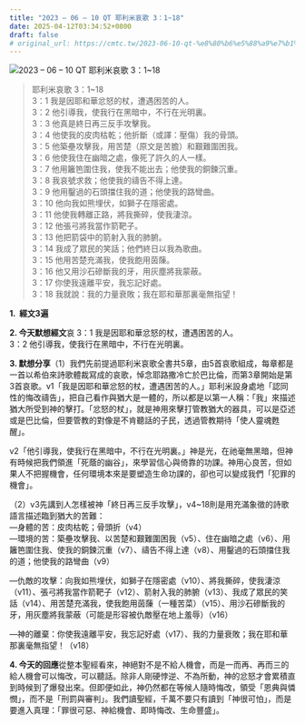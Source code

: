 ```yaml
---
title: "2023 – 06 – 10 QT 耶利米哀歌 3：1~18"
date: 2025-04-12T03:34:52+0800
draft: false
# original_url: https://cmtc.tw/2023-06-10-qt-%e8%80%b6%e5%88%a9%e7%b1%b3%e5%93%80%e6%ad%8c-3%ef%bc%9a118
---
```


![2023 – 06 – 10 QT  耶利米哀歌 3：1~18](/images/qt.jpg  "2023 – 06 – 10 QT  耶利米哀歌 3：1~18")

> 耶利米哀歌 3：1~18  
> 3：1 我是因耶和華忿怒的杖，遭遇困苦的人。  
> 3：2 他引導我，使我行在黑暗中，不行在光明裏。  
> 3：3 他真是終日再三反手攻擊我。  
> 3：4 他使我的皮肉枯乾；他折斷（或譯：壓傷）我的骨頭。  
> 3：5 他築壘攻擊我，用苦楚（原文是苦膽）和艱難圍困我。  
> 3：6 他使我住在幽暗之處，像死了許久的人一樣。  
> 3：7 他用籬笆圍住我，使我不能出去；他使我的銅鍊沉重。  
> 3：8 我哀號求救；他使我的禱告不得上達。  
> 3：9 他用鑿過的石頭擋住我的道；他使我的路彎曲。  
> 3：10 他向我如熊埋伏，如獅子在隱密處。  
> 3：11 他使我轉離正路，將我撕碎，使我淒涼。  
> 3：12 他張弓將我當作箭靶子。  
> 3：13 他把箭袋中的箭射入我的肺腑。  
> 3：14 我成了眾民的笑話；他們終日以我為歌曲。  
> 3：15 他用苦楚充滿我，使我飽用茵蔯。  
> 3：16 他又用沙石磣斷我的牙，用灰塵將我蒙蔽。  
> 3：17 你使我遠離平安，我忘記好處。  
> 3：18 我就說：我的力量衰敗；我在耶和華那裏毫無指望！

**1.  經文3遍**

**2. 今天默想經文**哀 3：1 我是因耶和華忿怒的杖，遭遇困苦的人。  
3：2 他引導我，使我行在黑暗中，不行在光明裏。

**3. 默想分享**（1）我們先前提過耶利米哀歌全書共5章，由5首哀歌組成，每章都是一首以希伯來詩歌體裁寫成的哀歌，悼念耶路撒冷亡於巴比倫，而第3章開始是第3首哀歌。v1「我是因耶和華忿怒的杖，遭遇困苦的人。」耶利米設身處地「認同性的悔改禱告」，把自己看作與猶大是一體的，所以都是以第一人稱：「我」來描述猶大所受到神的擊打。「忿怒的杖」，就是神用來擊打管教猶大的器具，可以是亞述或是巴比倫，但要管教的對像是不肯聽話的子民，透過管教期待「使人靈魂甦醒」。

v2「他引導我，使我行在黑暗中，不行在光明裏。」神是光，在祂毫無黑暗，但神有時候把我們領進「死蔭的幽谷」，來學習信心與倚靠的功課。神用心良苦，但如果人不把握機會，任何環境本來是要塑造生命功課的，卻也可以變成我們「犯罪的機會」。

（2）v3先講到人怎樣被神「終日再三反手攻擊」，v4~18則是用充滿象徵的詩歌語言描述臨到猶大的苦難：  
—身體的苦：皮肉枯乾；骨頭折（v4）  
—環境的苦：築壘攻擊我、以苦楚和艱難圍困我（v5）、住在幽暗之處（v6）、用籬笆圍住我、使我的銅鍊沉重（v7）、禱告不得上達（v8）、用鑿過的石頭擋住我的道；他使我的路彎曲（v9）

—仇敵的攻擊：向我如熊埋伏，如獅子在隱密處（v10）、將我撕碎，使我淒涼（v11）、張弓將我當作箭靶子（v12）、箭射入我的肺腑（v13）、我成了眾民的笑話（v14）、用苦楚充滿我，使我飽用茵蔯（一種苦菜）（v15）、用沙石磣斷我的牙，用灰塵將我蒙蔽（可能是形容被仇敵壓在地上羞辱）（v16）

—神的離棄：你使我遠離平安，我忘記好處（v17）、我的力量衰敗；我在耶和華那裏毫無指望！（v18）

**4. 今天的回應**從整本聖經看來，神絕對不是不給人機會，而是一而再、再而三的給人機會可以悔改，可以聽話。除非人剛硬悖逆、不為所動，神的忿怒才會累積直到時候到了爆發出來。但即便如此，神仍然都在等候人隨時悔改，領受「恩典與憐憫」，而不是「刑罰與審判」。我們讀聖經，千萬不要只有讀到「神很可怕」，而是要進入真理：「罪很可惡、神給機會、即時悔改、生命豐盛」。